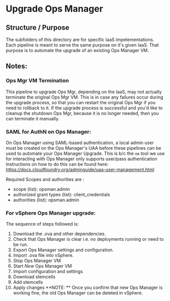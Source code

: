 # Upgrade Ops Manager

## Structure / Purpose
The subfolders of this directory are for specific IaaS impelementations. 
Each pipeline is meant to serve the same purpose on it's given IaaS. That
purpose is to automate the upgrade of an existing Ops Manager VM.

## Notes:

### Ops Mgr VM Termination
This pipeline to upgrade Ops Mgr, depending on the IaaS, may not actually terminate the original Ops Mgr VM. This is in case any failures occur during the upgrade process, so that you can restart the original Ops Mgr if you need to rollback to it. If the upgrade process is successful and you'd like to cleanup the shutdown Ops Mgr, because it is no longer needed, then you can terminate it manually.

### SAML for AuthN on Ops Manager:
On Ops Manager using SAML-based authentication, 
a local admin user must be created on the Ops Manager's UAA before these pipelines
can be used to automate your Ops Manager Upgrade. This is b/c the `om` tool
we use for interacting with Ops Manager only supports user/pass authentication
Instructions on how to do this can be found here:
https://docs.cloudfoundry.org/adminguide/uaa-user-management.html

Required Scopes and authorities are :
- scope (list):  opsman.admin
- authorized grant types (list):  client_credentials
- authorities (list):  opsman.admin

### For vSphere Ops Manager upgrade:
The sequence of steps followed is:
1. Download the .ova and other dependencies.
2. Check that Ops Manager is clear i.e. no deployments running or need to be run.
3. Export Ops Manager settings and configuration.
4. Import .ova file into vSphere.
5. Stop Ops Manager VM
6. Start *New* Ops Manager VM
7. Import configuration and settings
8. Download stemcells
9. Add stemcells
10. Apply changes
**NOTE: ** Once you confirm that new Ops Manager is working fine, the old Ops Manager can be deleted in vSphere.
